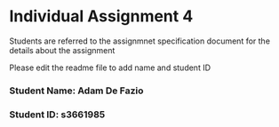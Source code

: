 # Individual Assignment 4

Students are referred to the assignmnet specification document for the details about the assignment

Please edit the readme file to add name and student ID

### Student Name: Adam De Fazio
### Student ID: s3661985
